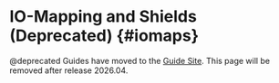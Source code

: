 IO-Mapping and Shields (Deprecated)                          {#iomaps}
======================

@deprecated Guides have moved to the [Guide Site](https://guide.riot-os.org/misc/io_mapping_and_shields/).
This page will be removed after release 2026.04.
